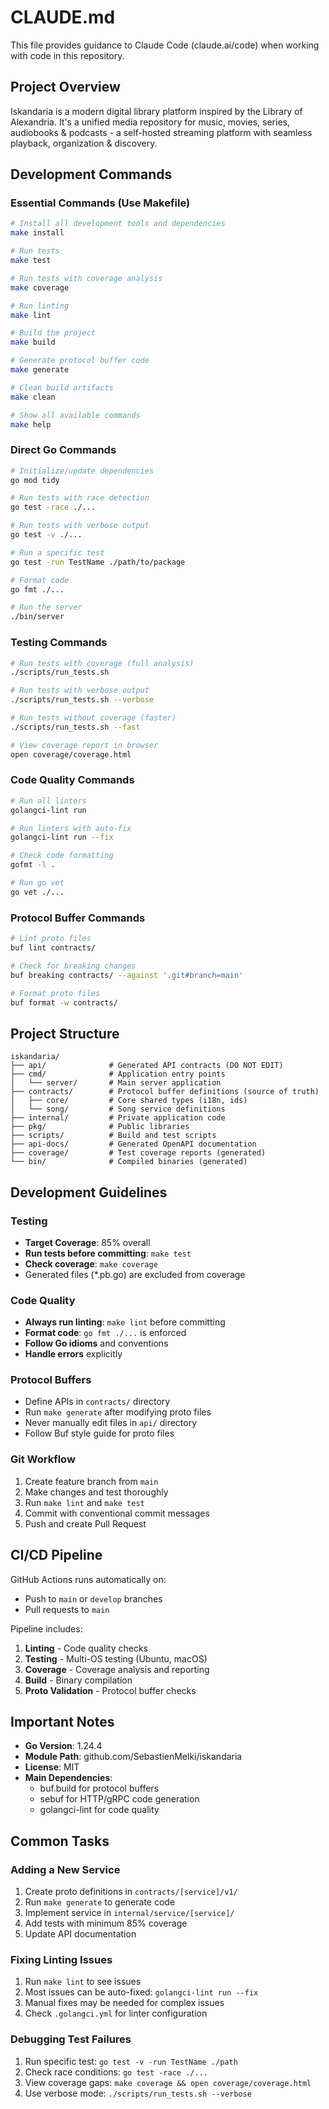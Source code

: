 # CLAUDE.md

This file provides guidance to Claude Code (claude.ai/code) when working with code in this repository.

## Project Overview

Iskandaria is a modern digital library platform inspired by the Library of Alexandria. It's a unified media repository for music, movies, series, audiobooks & podcasts - a self-hosted streaming platform with seamless playback, organization & discovery.

## Development Commands

### Essential Commands (Use Makefile)
```bash
# Install all development tools and dependencies
make install

# Run tests
make test

# Run tests with coverage analysis
make coverage

# Run linting
make lint

# Build the project
make build

# Generate protocol buffer code
make generate

# Clean build artifacts
make clean

# Show all available commands
make help
```

### Direct Go Commands
```bash
# Initialize/update dependencies
go mod tidy

# Run tests with race detection
go test -race ./...

# Run tests with verbose output
go test -v ./...

# Run a specific test
go test -run TestName ./path/to/package

# Format code
go fmt ./...

# Run the server
./bin/server
```

### Testing Commands
```bash
# Run tests with coverage (full analysis)
./scripts/run_tests.sh

# Run tests with verbose output
./scripts/run_tests.sh --verbose

# Run tests without coverage (faster)
./scripts/run_tests.sh --fast

# View coverage report in browser
open coverage/coverage.html
```

### Code Quality Commands
```bash
# Run all linters
golangci-lint run

# Run linters with auto-fix
golangci-lint run --fix

# Check code formatting
gofmt -l .

# Run go vet
go vet ./...
```

### Protocol Buffer Commands
```bash
# Lint proto files
buf lint contracts/

# Check for breaking changes
buf breaking contracts/ --against '.git#branch=main'

# Format proto files
buf format -w contracts/
```

## Project Structure

```
iskandaria/
├── api/              # Generated API contracts (DO NOT EDIT)
├── cmd/              # Application entry points
│   └── server/       # Main server application
├── contracts/        # Protocol buffer definitions (source of truth)
│   ├── core/         # Core shared types (i18n, ids)
│   └── song/         # Song service definitions
├── internal/         # Private application code
├── pkg/              # Public libraries
├── scripts/          # Build and test scripts
├── api-docs/         # Generated OpenAPI documentation
├── coverage/         # Test coverage reports (generated)
└── bin/              # Compiled binaries (generated)
```

## Development Guidelines

### Testing
- **Target Coverage**: 85% overall
- **Run tests before committing**: `make test`
- **Check coverage**: `make coverage`
- Generated files (*.pb.go) are excluded from coverage

### Code Quality
- **Always run linting**: `make lint` before committing
- **Format code**: `go fmt ./...` is enforced
- **Follow Go idioms** and conventions
- **Handle errors** explicitly

### Protocol Buffers
- Define APIs in `contracts/` directory
- Run `make generate` after modifying proto files
- Never manually edit files in `api/` directory
- Follow Buf style guide for proto files

### Git Workflow
1. Create feature branch from `main`
2. Make changes and test thoroughly
3. Run `make lint` and `make test`
4. Commit with conventional commit messages
5. Push and create Pull Request

## CI/CD Pipeline

GitHub Actions runs automatically on:
- Push to `main` or `develop` branches
- Pull requests to `main`

Pipeline includes:
1. **Linting** - Code quality checks
2. **Testing** - Multi-OS testing (Ubuntu, macOS)
3. **Coverage** - Coverage analysis and reporting
4. **Build** - Binary compilation
5. **Proto Validation** - Protocol buffer checks

## Important Notes

- **Go Version**: 1.24.4
- **Module Path**: github.com/SebastienMelki/iskandaria
- **License**: MIT
- **Main Dependencies**:
  - buf.build for protocol buffers
  - sebuf for HTTP/gRPC code generation
  - golangci-lint for code quality

## Common Tasks

### Adding a New Service
1. Create proto definitions in `contracts/[service]/v1/`
2. Run `make generate` to generate code
3. Implement service in `internal/service/[service]/`
4. Add tests with minimum 85% coverage
5. Update API documentation

### Fixing Linting Issues
1. Run `make lint` to see issues
2. Most issues can be auto-fixed: `golangci-lint run --fix`
3. Manual fixes may be needed for complex issues
4. Check `.golangci.yml` for linter configuration

### Debugging Test Failures
1. Run specific test: `go test -v -run TestName ./path`
2. Check race conditions: `go test -race ./...`
3. View coverage gaps: `make coverage && open coverage/coverage.html`
4. Use verbose mode: `./scripts/run_tests.sh --verbose`